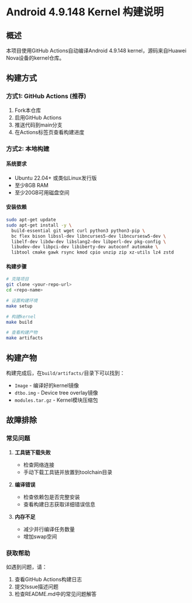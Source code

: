 # Android 4.9.148 Kernel 构建说明

## 概述

本项目使用GitHub Actions自动编译Android 4.9.148 kernel，源码来自Huawei Nova设备的kernel仓库。

## 构建方式

### 方式1: GitHub Actions (推荐)

1. Fork本仓库
2. 启用GitHub Actions
3. 推送代码到main分支
4. 在Actions标签页查看构建进度

### 方式2: 本地构建

#### 系统要求
- Ubuntu 22.04+ 或类似Linux发行版
- 至少8GB RAM
- 至少20GB可用磁盘空间

#### 安装依赖
```bash
sudo apt-get update
sudo apt-get install -y \
  build-essential git wget curl python3 python3-pip \
  bc flex bison libssl-dev libncurses5-dev libncursesw5-dev \
  libelf-dev libdw-dev libslang2-dev libperl-dev pkg-config \
  libudev-dev libpci-dev libiberty-dev autoconf automake \
  libtool cmake gawk rsync kmod cpio unzip zip xz-utils lz4 zstd
```

#### 构建步骤
```bash
# 克隆项目
git clone <your-repo-url>
cd <repo-name>

# 设置构建环境
make setup

# 构建kernel
make build

# 查看构建产物
make artifacts
```

## 构建产物

构建完成后，在`build/artifacts/`目录下可以找到：
- `Image` - 编译好的kernel镜像
- `dtbo.img` - Device tree overlay镜像
- `modules.tar.gz` - Kernel模块压缩包

## 故障排除

### 常见问题

1. **工具链下载失败**
   - 检查网络连接
   - 手动下载工具链并放置到toolchain目录

2. **编译错误**
   - 检查依赖包是否完整安装
   - 查看构建日志获取详细错误信息

3. **内存不足**
   - 减少并行编译任务数量
   - 增加swap空间

### 获取帮助

如遇到问题，请：
1. 查看GitHub Actions构建日志
2. 提交Issue描述问题
3. 检查README.md中的常见问题解答
